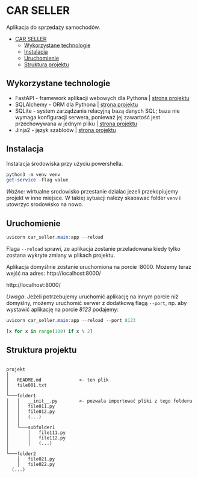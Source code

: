 # CAR SELLER

Aplikacja do sprzedaży samochodów.

- [CAR SELLER](#car-seller)
  - [Wykorzystane technologie](#wykorzystane-technologie)
  - [Instalacja](#instalacja)
  - [Uruchomienie](#uruchomienie)
  - [Struktura projektu](#struktura-projektu)

## Wykorzystane technologie

- FastAPI - framework aplikacji webowych dla Pythona | [strona projektu](https://fastapi.tiangolo.com/)
- SQLAlchemy - ORM dla Pythona | [strona projektu](https://www.sqlalchemy.org/)
- SQLite - system zarządzania relacyjną bazą danych SQL; baza nie wymaga konfiguracji serwera, ponieważ jej zawartość jest przechowywana w jednym pliku | [strona projektu](https://www.sqlite.org/)
- Jinja2 - język szabloów | [strona projektu](https://jinja.palletsprojects.com/)

## Instalacja 

Instalacja środowiska przy użyciu powershella.
```powershell 
python3 -m venv venv
get-service -flag value
```

*Ważne:* wirtualne srodowisko przestanie dzialac jezeli przekopiujemy projekt w inne miejsce. W takiej sytuacji nalezy skaoswac folder `venv` i utowrzyc srodowisko na nowo.

## Uruchomienie  


```powershell
uvicorn car_seller.main:app --reload
```

Flaga `--reload` sprawi, ze aplikacja zostanie przeladowana kiedy tylko zostana wykryte zmiany w plikach projektu.

Aplikacja domyślnie zostanie uruchomiona na porcie :8000. Możemy teraz wejść na adres: http://localhost:8000/

http://localhost:8000/


*Uwaga*: Jeżeli potrzebujemy uruchomić aplikację na innym porcie niż domyślny, możemy uruchomić serwer z dodatkową flagą `--port`,
np. aby wystawić aplikację na porcie *8123* podajemy:

```powershell
uvicorn car_seller.main:app --reload --port 8123
```


```python
[x for x in range(100) if x % 2]
```

## Struktura projektu

```

projekt
│
│   README.md              <- ten plik
│   file001.txt    
│
└───folder1
│   │   __init__.py        <- pozwala importować pliki z tego folderu
│   │   file011.py
│   │   file012.py
│   │   (...)
│   │
│   └───subfolder1
│       │   file111.py
│       │   file112.py
│       │   (...)
│   
└───folder2
    │   file021.py
    │   file022.py
  (...)

```